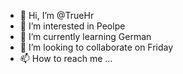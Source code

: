 - 👋 Hi, I’m @TrueHr
- 👀 I’m interested in Peolpe
- 🌱 I’m currently learning German
- 💞️ I’m looking to collaborate on Friday
- 📫 How to reach me ...

<!---
TrueHr/TrueHr is a ✨ special ✨ repository because its `README.md` (this file) appears on your GitHub profile.
You can click the Preview link to take a look at your changes.
--->
